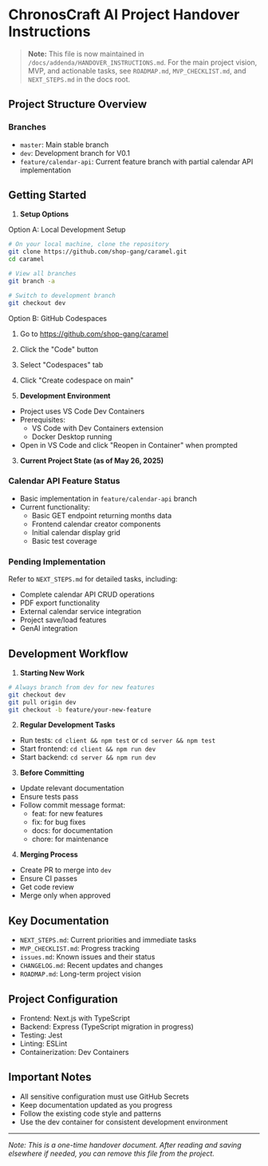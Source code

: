 # ChronosCraft AI Project Handover Instructions

> **Note:** This file is now maintained in `/docs/addenda/HANDOVER_INSTRUCTIONS.md`. For the main project vision, MVP, and actionable tasks, see `ROADMAP.md`, `MVP_CHECKLIST.md`, and `NEXT_STEPS.md` in the docs root.

## Project Structure Overview

### Branches

- `master`: Main stable branch
- `dev`: Development branch for V0.1
- `feature/calendar-api`: Current feature branch with partial calendar API implementation

## Getting Started

1. **Setup Options**

Option A: Local Development Setup

```bash
# On your local machine, clone the repository
git clone https://github.com/shop-gang/caramel.git
cd caramel

# View all branches
git branch -a

# Switch to development branch
git checkout dev
```

Option B: GitHub Codespaces

1. Go to https://github.com/shop-gang/caramel
2. Click the "Code" button
3. Select "Codespaces" tab
4. Click "Create codespace on main"

5. **Development Environment**

- Project uses VS Code Dev Containers
- Prerequisites:
  - VS Code with Dev Containers extension
  - Docker Desktop running
- Open in VS Code and click "Reopen in Container" when prompted

3. **Current Project State (as of May 26, 2025)**

### Calendar API Feature Status

- Basic implementation in `feature/calendar-api` branch
- Current functionality:
  - Basic GET endpoint returning months data
  - Frontend calendar creator components
  - Initial calendar display grid
  - Basic test coverage

### Pending Implementation

Refer to `NEXT_STEPS.md` for detailed tasks, including:

- Complete calendar API CRUD operations
- PDF export functionality
- External calendar service integration
- Project save/load features
- GenAI integration

## Development Workflow

1. **Starting New Work**

```bash
# Always branch from dev for new features
git checkout dev
git pull origin dev
git checkout -b feature/your-new-feature
```

2. **Regular Development Tasks**

- Run tests: `cd client && npm test` or `cd server && npm test`
- Start frontend: `cd client && npm run dev`
- Start backend: `cd server && npm run dev`

3. **Before Committing**

- Update relevant documentation
- Ensure tests pass
- Follow commit message format:
  - feat: for new features
  - fix: for bug fixes
  - docs: for documentation
  - chore: for maintenance

4. **Merging Process**

- Create PR to merge into `dev`
- Ensure CI passes
- Get code review
- Merge only when approved

## Key Documentation

- `NEXT_STEPS.md`: Current priorities and immediate tasks
- `MVP_CHECKLIST.md`: Progress tracking
- `issues.md`: Known issues and their status
- `CHANGELOG.md`: Recent updates and changes
- `ROADMAP.md`: Long-term project vision

## Project Configuration

- Frontend: Next.js with TypeScript
- Backend: Express (TypeScript migration in progress)
- Testing: Jest
- Linting: ESLint
- Containerization: Dev Containers

## Important Notes

- All sensitive configuration must use GitHub Secrets
- Keep documentation updated as you progress
- Follow the existing code style and patterns
- Use the dev container for consistent development environment

---

_Note: This is a one-time handover document. After reading and saving elsewhere if needed, you can remove this file from the project._
